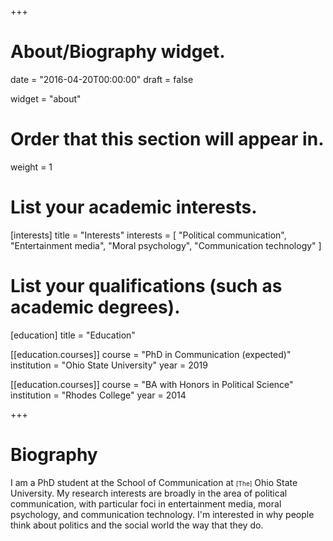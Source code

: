 +++
# About/Biography widget.

date = "2016-04-20T00:00:00"
draft = false

widget = "about"

# Order that this section will appear in.
weight = 1

# List your academic interests.
[interests]
  title = "Interests"
  interests = [
    "Political communication",
    "Entertainment media",
    "Moral psychology",
    "Communication technology"
  ]

# List your qualifications (such as academic degrees).
[education]
  title = "Education"

[[education.courses]]
  course = "PhD in Communication (expected)"
  institution = "Ohio State University"
  year = 2019

[[education.courses]]
  course = "BA with Honors in Political Science"
  institution = "Rhodes College"
  year = 2014
 
+++

# Biography

I am a PhD student at the School of Communication at <font size="1">[The]</font> Ohio State University. My research interests are broadly in the area of political communication, with particular foci in entertainment media, moral psychology, and communication technology. I'm interested in why people think about politics and the social world the way that they do.
